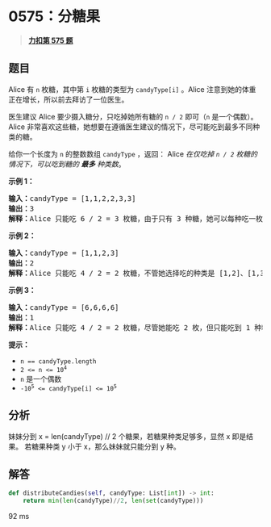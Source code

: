 # 0575：分糖果


> <u>**[力扣第 575 题](https://leetcode.cn/problems/distribute-candies/)**</u>

## 题目

<p>Alice 有 <code>n</code> 枚糖，其中第 <code>i</code> 枚糖的类型为 <code>candyType[i]</code> 。Alice 注意到她的体重正在增长，所以前去拜访了一位医生。</p>

<p>医生建议 Alice 要少摄入糖分，只吃掉她所有糖的 <code>n / 2</code> 即可（<code>n</code> 是一个偶数）。Alice 非常喜欢这些糖，她想要在遵循医生建议的情况下，尽可能吃到最多不同种类的糖。</p>

<p>给你一个长度为 <code>n</code> 的整数数组 <code>candyType</code> ，返回： Alice <em>在仅吃掉 <code>n / 2</code> 枚糖的情况下，可以吃到糖的 <strong>最多</strong> 种类数</em>。</p>



<p><strong>示例 1：</strong></p>

<pre>
<strong>输入：</strong>candyType = [1,1,2,2,3,3]
<strong>输出：</strong>3
<strong>解释：</strong>Alice 只能吃 6 / 2 = 3 枚糖，由于只有 3 种糖，她可以每种吃一枚。
</pre>

<p><strong>示例 2：</strong></p>

<pre>
<strong>输入：</strong>candyType = [1,1,2,3]
<strong>输出：</strong>2
<strong>解释：</strong>Alice 只能吃 4 / 2 = 2 枚糖，不管她选择吃的种类是 [1,2]、[1,3] 还是 [2,3]，她只能吃到两种不同类的糖。
</pre>

<p><strong>示例 3：</strong></p>

<pre>
<strong>输入：</strong>candyType = [6,6,6,6]
<strong>输出：</strong>1
<strong>解释：</strong>Alice 只能吃 4 / 2 = 2 枚糖，尽管她能吃 2 枚，但只能吃到 1 种糖。
</pre>



<p><strong>提示：</strong></p>

<ul>
<li><code>n == candyType.length</code></li>
<li><code>2 &lt;= n &lt;= 10<sup>4</sup></code></li>
<li><code>n</code> 是一个偶数</li>
<li><code>-10<sup>5</sup> &lt;= candyType[i] &lt;= 10<sup>5</sup></code></li>
</ul>


## 分析

妹妹分到 x = len(candyType) // 2 个糖果，若糖果种类足够多，显然 x 即是结果。
若糖果种类 y 小于 x，那么妹妹就只能分到 y 种。

## 解答

```python
def distributeCandies(self, candyType: List[int]) -> int:
	return min(len(candyType)//2, len(set(candyType)))
```

92 ms

